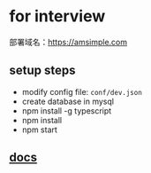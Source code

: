 # for interview
部署域名：https://amsimple.com


## setup steps
-   modify config file: `conf/dev.json`
-   create database in mysql
-   npm install -g typescript
-   npm install
-   npm start

## [docs](./docs/index.md)